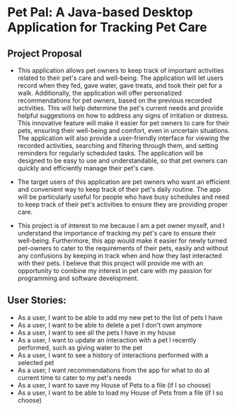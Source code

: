 # Pet Pal: A Java-based Desktop Application for Tracking Pet Care
## Project Proposal 
<!--Added Title and Sub-title-->

- This application allows pet owners to keep track of important 
activities related to their pet's care and well-being. The application
will let users record when they fed, gave water, gave treats, 
and took their pet for a walk. Additionally, the application will 
offer personalized recommendations for pet owners, based on 
the previous recorded activities. This will help determine 
the pet's current needs and provide helpful suggestions on 
how to address any signs of irritation or distress.
This innovative feature will make it easier for pet 
owners to care for their pets, ensuring their well-being 
and comfort, even in uncertain situations.
The application will also provide a user-friendly interface for viewing the recorded activities, 
searching and filtering through them, and setting reminders for 
regularly scheduled tasks. The application will be designed to be 
easy to use and understandable, so that pet owners can quickly and 
efficiently manage their pet's care.


- The target users of this application are pet owners who want an 
efficient and convenient way to keep track of their pet's daily 
routine. The app will be particularly useful for people who have 
busy schedules and need to keep track of their pet's activities 
to ensure they are providing proper care. 


- This project is of interest to me because I am a pet owner myself, and I understand 
the importance of tracking my pet's care to ensure their well-being. Furthermore, this app would make it
easier for newly turned pet-owners to cater to the requirements of their pets, easily and without any confusions by keeping in track
when and how they last interacted with their pets. I believe that this project will provide me with an opportunity 
to combine my interest in pet care with my passion for programming
and software development.
<!--Used Bulleted points to answer each of the questions.-->

## User Stories:

- As a user, I want to be able to add my new pet to the list of pets I have
- As a user, I want to be able to delete a pet I don't own anymore
- As a user, I want to see all the pets I have in my house
- As a user, I want to update an interaction with a pet I recently performed, such as giving water to the pet
- As a user, I want to see a history of interactions performed with a selected pet
- As a user, I want recommendations from the app for what to do at current time to cater to my pet's needs
- As a user, I want to save my House of Pets to a file (if I so choose)
- As a user, I want to be able to load my House of Pets from a file (if I so choose)



